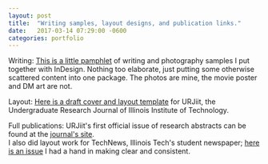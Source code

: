 ```yaml
---
layout: post
title:  "Writing samples, layout designs, and publication links."
date:   2017-03-14 07:29:00 -0600
categories: portfolio
---
```


Writing: [This is a little pamphlet](/assets/backissues1.pdf) of writing and photography samples I put together with InDesign. Nothing too elaborate, just putting some otherwise scattered content into one package. The photos are mine, the movie poster and DM art are not.  

Layout: [Here is a draft cover and layout template](/assets/URJiit_draft_template.pdf) for URJiit, the Undergraduate Research Journal of Illinois Institute of Technology.  

Full publications: URJiit's first official issue of research abstracts can be found at the [journal's site][URJiit abstracts].  
I also did layout work for TechNews, Illinois Tech's student newspaper; [here is an issue][TechNews] I had a hand in making clear and consistent.


[URJiit abstracts]: http://media.wix.com/ugd/313d51_26b9f5f3472648278f24ba06d5efd0b1.pdf  
[TechNews]: http://archives.iit.edu/technews/volume171/tnvol171no4.pdf  
